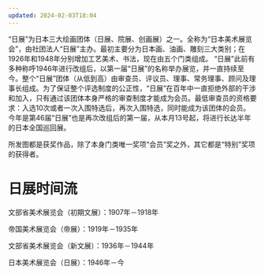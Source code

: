 ```yaml
---
updated: 2024-02-03T18:04
---
```

“日展”为日本三大绘画团体（日展、院展、创画展）之一。全称为“日本美术展览会”，由社团法人“日展”主办。最初主要分为日本画、油画、雕刻三大类别；在1926年和1948年分别增加工艺美术、书法，现在由五个门类组成。 “日展”此前有多种称呼1946年进行改组后，以第一届“日展”的名称举办展览，并一直持续至今。整个“日展”团体（从低到高）由审查员、评议员、理事、常务理事、顾问及理事长组成。为了保证整个评选制度的公正性，“日展”在百年中一直拒绝外部的干涉和加入，只有通过该团体本身严格的审查制度才能成为会员。最低审查员的资格要求：入选10次或者一次入围特选后，再次入围特选，同时能成为该团体的会员。今年是第46届“日展”也是再次改组后的第一届，从本月13号起，将进行长达半年的日本全国巡回展。

所发图都是获奖作品，除了本身门类唯一奖项“会员”奖之外，其它都是“特别”奖项的获得者。

# 日展时间流

文部省美术展览会（初期文展）：1907年－1918年

帝国美术展览会（帝展）：1919年－1935年

文部省美术展览会（新文展）：1936年－1944年

日本美术展览会（日展）：1946年－今
